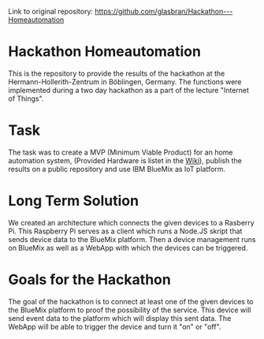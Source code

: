 Link to original repository: https://github.com/glasbran/Hackathon---Homeautomation

# Hackathon Homeautomation
This is the repository to provide the results of the hackathon at the Hermann-Hollerith-Zentrum in Böblingen, Germany. The functions were implemented during a two day hackathon as a part of the lecture "Internet of Things".

# Task
The task was to create a MVP (Minimum Viable Product) for an home automation system, (Provided Hardware is listet in the [Wiki](https://github.com/glasbran/Hackathon---Homeautomation/wiki/Product-Description-and-Criticism)), publish the results on a public repository and use IBM BlueMix as IoT platform.

# Long Term Solution
We created an architecture which connects the given devices to a Rasberry Pi. This Raspberry Pi serves as a client which runs a Node.JS skript that sends device data to the BlueMix platform. Then a device management runs on BlueMix as well as a WebApp with which the devices can be triggered.

# Goals for the Hackathon
The goal of the hackathon is to connect at least one of the given devices to the BlueMix platform to proof the possibility of the service. This device will send event data to the platform which will display this sent data. The WebApp will be able to trigger the device and turn it "on" or "off".
